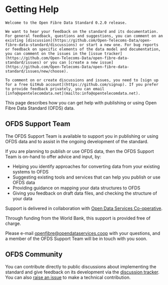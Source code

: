 # Getting Help

```{admonition} 0.2.0 release
Welcome to the Open Fibre Data Standard 0.2.0 release.

We want to hear your feedback on the standard and its documentation. For general feedback, questions and suggestions, you can comment on an existing [discussion](https://github.com/Open-Telecoms-Data/open-fibre-data-standard/discussions) or start a new one. For bug reports or feedback on specific elements of the data model and documentation, you can comment on the issues in the [issue tracker](https://github.com/Open-Telecoms-Data/open-fibre-data-standard/issues) or you can [create a new issue](https://github.com/Open-Telecoms-Data/open-fibre-data-standard/issues/new/choose).

To comment on or create discussions and issues, you need to [sign up for a free GitHub account](https://github.com/signup). If you prefer to provide feedback privately, you can email [info@opentelecomdata.net](mailto:info@opentelecomdata.net).
```

This page describes how you can get help with publishing or using Open Fibre Data Standard (OFDS) data.

## OFDS Support Team

The OFDS Support Team is available to support you in publishing or using OFDS data and to assist in the ongoing development of the standard.

If you are planning to publish or use OFDS data, then the OFDS Support Team is on-hand to offer advice and input, by:

- Helping you identify approaches for converting data from your existing systems to OFDS
- Suggesting existing tools and services that can help you publish or use OFDS data
- Providing guidance on mapping your data structures to OFDS
- Giving you feedback on draft data files, and checking the structure of your data

Support is delivered in collaboration with [Open Data Services Co-operative](https://opendataservices.coop).

Through funding from the World Bank, this support is provided free of charge.

Please e-mail [openfibre@opendataservices.coop](mailto:openfibre@opendataservices.coop) with your questions, and a member of the OFDS Support Team will be in touch with you soon.

## OFDS Community

You can contribute directly to public discussions about implementing the standard and give feedback on its development via the [discussion tracker](https://github.com/Open-Telecoms-Data/open-fibre-data-standard/discussions). You can also [raise an issue](https://github.com/Open-Telecoms-Data/open-fibre-data-standard/issues) to make a technical contribution.
